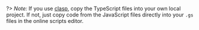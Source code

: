 ?> _Note:_  If you use [clasp](https://developers.google.com/apps-script/guides/clasp), copy the TypeScript files into your own local project. If not, just copy code from the JavaScript files directly into your `.gs` files in the online scripts editor.